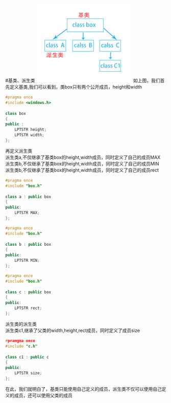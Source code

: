 #基类、派生类
![class.png](class.png)
如上图，我们首先定义基类,我们可以看到，类box只有两个公开成员，height和width
```cpp
#pragma once
#include <windows.h>

class box
{
public :
	LPTSTR height;
	LPTSTR width;
};
```
再定义派生类          
派生类a,不仅继承了基类box的height,width成员，同时定义了自己的成员MAX        
派生类b,不仅继承了基类box的height,width成员，同时定义了自己的成员MIN        
派生类b,不仅继承了基类box的height,width成员，同时定义了自己的成员rect        
```cpp
#pragma once
#include "box.h"

class a : public box
{
public:
	LPTSTR MAX;
};
```
```cpp
#pragma once
#include "box.h"

class b : public box
{
public:
	LPTSTR MIN;
};
```
```cpp
#pragma once
#include "box.h"

class c : public box
{
public:
	LPTSTR rect;
};
```
派生类的派生类      
派生类c1,继承了父类的width,height,rect成员，同时定义了成员size
```cpp
#pramgma once
#include "c.h"

class c1 : public c
{
public:
	LPTSTR size;
};
```
在此，我们就明白了，基类只能使用自己定义的成员，派生类不仅可以使用自己定义的成员，还可以使用父类的成员        
